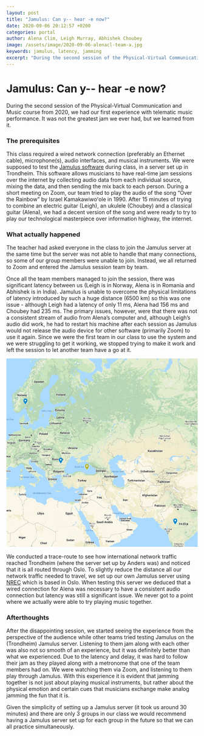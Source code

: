```yaml
---
layout: post
title: "Jamulus: Can y-- hear -e now?"
date: 2020-09-06 20:12:57 +0200
categories: portal
author: Alena Clim, Leigh Murray, Abhishek Choubey 
image: /assets/image/2020-09-06-alenacl-team-a.jpg
keywords: jamulus, latency, jamming
excerpt: "During the second session of the Physical-Virtual Communication and Music course from 2020, we had our first experience with telematic music performance. It was not the greatest jam we ever had, but we learned from it."
---
```


# Jamulus: Can y-- hear -e now?

During the second session of the Physical-Virtual Communication and Music course from 2020, we had our first experience with telematic music performance. It was not the greatest jam we ever had, but we learned from it.

### The prerequisites

This class required a wired network connection (preferably an Ethernet cable), microphone(s), audio interfaces, and musical instruments. We were supposed to test the [Jamulus software](https://sourceforge.net/projects/llcon/) during class, in a server set up in Trondheim. This software allows musicians to have real-time jam sessions over the internet by collecting audio data from each individual source, mixing the data, and then sending the mix back to each person. During a short meeting on Zoom, our team tried to play the audio of the song “Over the Rainbow” by Israel Kamakawiwoʻole in 1990. After 15 minutes of trying to combine an electric guitar (Leigh), an ukulele (Choubey) and a classical guitar (Alena), we had a decent version of the song and were ready to try to play our technological masterpiece over information highway, the internet.

### What actually happened

The teacher had asked everyone in the class to join the Jamulus server at the same time but the server was not able to handle that many connections, so some of our group members were unable to join. Instead, we all returned to Zoom and entered the Jamulus session team by team. 

Once all the team members managed to join the session, there was significant latency between us (Leigh is in Norway, Alena is in Romania and Abhishek is in India). Jamulus is unable to overcome the physical limitations of latency introduced by such a huge distance (6500 km) so this was one issue - although Leigh had a latency of only 11 ms, Alena had 156 ms and Choubey had 235 ms. The primary issues, however, were that there was not a consistent stream of audio from Alena’s computer and, although Leigh’s audio did work, he had to restart his machine after each session as Jamulus would not release the audio device for other software (primarily Zoom) to use it again.  Since we were the first team in our class to use the system and we were struggling to get it working, we stopped trying to make it work and left the session to let another team have a go at it.


![Difference in locations doesn't help with the latency.](/assets/image/2020-09-06-alenacl-team-a.jpg "Locations vs latency.")


We conducted a trace-route to see how international network traffic reached Trondheim (where the server set up by Anders was) and noticed that it is all routed through Oslo. To slightly reduce the distance all our network traffic needed to travel, we set up our own Jamulus server using [NREC](https://www.nrec.no/) which is based in Oslo. When testing this server we deduced that a wired connection for Alena was necessary to have a consistent audio connection but latency was still a significant issue. We never got to a point where we actually were able to try playing music together.

### Afterthoughts

After the disappointing session, we started seeing the experience from the perspective of the audience while other teams tried testing Jamulus on the (Trondheim) Jamulus server. Listening to them jam along with each other was also not so smooth of an experience, but it was definitely better than what we experienced. Due to the latency and delay, it was hard to follow their jam as they played along with a metronome that one of the team members had on. We were watching them via Zoom, and listening to them play through Jamulus. With this experience it is evident that jamming together is not just about playing musical instruments, but rather about the physical emotion and certain cues that musicians exchange make analog jamming the fun that it is.

Given the simplicity of setting up a Jamulus server (it took us around 30 minutes) and there are only 3 groups in our class we would recommend having a Jamulus server set up for each group in the future so that we can all practice simultaneously.
